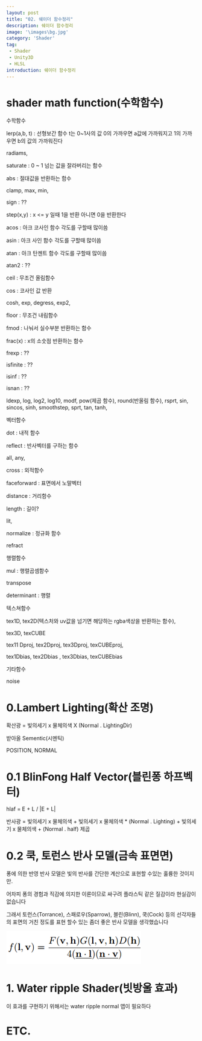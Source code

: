 ```yaml
---
layout: post
title: "02. 쉐이더 함수정리"
description: 쉐이더 함수정리
image: '\images\bg.jpg'
category: 'Shader'
tag:
 - Shader
 - Unity3D
 - HLSL
introduction: 쉐이더 함수정리
---
```




#  shader math function(수학함수)

수학함수

lerp(a,b, t) : 선형보간 함수 t는 0~1사의 값  0의 가까우면 a값에 가까워지고 1의 가까우면 b의 값의 가까워진다

radiams, 

saturate : 0 ~ 1 넘는 값을 잘라버리는 함수

abs : 절대값을 반환하는 함수

clamp, max, min, 

sign : ??

step(x,y) : x <= y 일때 1을 반환 아니면 0을 반환한다

acos : 아크 코사인 함수 각도를 구할때 많이씀

asin : 아크 사인 함수 각도를 구할때 많이씀

atan : 아크 탄젠트 함수 각도를 구할때 많이씀

atan2 : ??

ceil : 무조건 올림함수

cos : 코사인 값 반환

cosh, exp, degress, exp2, 

floor : 무조건 내림함수

fmod : 나눠서 실수부분 반환하는 함수

frac(x) : x의 소숫점 반환하는 함수 

frexp : ??

isfinite : ??

isinf : ??

isnan : ??

ldexp, log, log2, log10, modf, pow(제곱 함수), round(반올림 함수), rsprt, sin, sincos, sinh, smoothstep, sprt, tan, tanh,



벡터함수

dot : 내적 함수

reflect : 반사벡터를 구하는 함수

all, any, 

cross : 외적함수

faceforward : 표면에서 노말벡터

distance : 거리함수

length : 길이?

 lit, 

normalize : 정규화 함수

refract



행렬함수

mul : 행렬곱셈함수

transpose

determinant : 행렬



텍스쳐함수

tex1D, tex2D(텍스처와 uv값을 넘기면 해당하는 rgba색상을 반환하는 함수), 

tex3D, texCUBE 

tex11 Dproj, tex2Dproj, tex3Dproj, texCUBEproj,

tex1Dbias, tex2Dbias , tex3Dbias, texCUBEbias



기타함수

noise

# 0.Lambert Lighting(확산 조명)

 확산광 = 빛의세기 x 물체의색 X (Normal . LightingDir)

받아올 Sementic(시멘틱) 

POSITION, NORMAL

# 0.1 BlinFong Half Vector(블린퐁 하프벡터)

 hlaf = E + L / |E + L|

반사광 = 빛의세기 x 물체의색 + 빛의세기 x 물체의색 * (Normal . Lighting) + 빛의세기 x 물체의색 + (Normal . half) 제곱 

# 0.2 쿡, 토런스 반사 모델(금속 표면면)

퐁에 의한 반영 반사 모델은 빛의 반사를 간단한 계산으로 표현할 수있는 훌륭한 것이지만.

어차피 퐁의 경험과 직감에 의지한 이론이므로 싸구려 플라스틱 같은 질감이라 현실감이 없습니다

그래서 토런스(Torrance),  스패로우(Sparrow), 블린(Blinn), 쿡(Cock) 등의 선각자들의 표면의 거친 정도를 표현 할수 있는 좀더 좋은 반사 모델을 생각했습니다

![](\images\CookTorrance.png)

# 1. Water ripple Shader(빗방울 효과)

이 효과를 구현하기 위해서는 water ripple normal 맵이 필요하다

# ETC.



